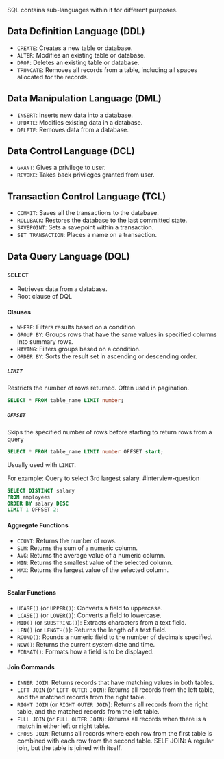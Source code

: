 
SQL contains sub-languages within it for different purposes.

## Data Definition Language (DDL)

- `CREATE`: Creates a new table or database.
- `ALTER`: Modifies an existing table or database.
- `DROP`: Deletes an existing table or database.
- `TRUNCATE`: Removes all records from a table, including all spaces allocated for the records.

## Data Manipulation Language (DML)

- `INSERT`: Inserts new data into a database.
- `UPDATE`: Modifies existing data in a database.
- `DELETE`: Removes data from a database.

## Data Control Language (DCL)

- `GRANT`: Gives a privilege to user.
- `REVOKE`: Takes back privileges granted from user.

## Transaction Control Language (TCL)

- `COMMIT`: Saves all the transactions to the database.
- `ROLLBACK`: Restores the database to the last committed state.
- `SAVEPOINT`: Sets a savepoint within a transaction.
- `SET TRANSACTION`: Places a name on a transaction.

## Data Query Language (DQL)

### `SELECT`

- Retrieves data from a database.
- Root clause of DQL

#### Clauses

- `WHERE`: Filters results based on a condition.
- `GROUP BY`: Groups rows that have the same values in specified columns into summary rows.
- `HAVING`: Filters groups based on a condition.
- `ORDER BY`: Sorts the result set in ascending or descending order.

##### `LIMIT`

Restricts the number of rows returned. Often used in pagination.

```sql
SELECT * FROM table_name LIMIT number;
```

##### `OFFSET`

Skips the specified number of rows before starting to return rows from a query

```sql
SELECT * FROM table_name LIMIT number OFFSET start;
```

Usually used with `LIMIT`.

For example: Query to select 3rd largest salary. #interview-question
```sql
SELECT DISTINCT salary
FROM employees
ORDER BY salary DESC
LIMIT 1 OFFSET 2;
```

#### Aggregate Functions

- `COUNT`: Returns the number of rows.
- `SUM`: Returns the sum of a numeric column.
- `AVG`: Returns the average value of a numeric column.
- `MIN`: Returns the smallest value of the selected column.
- `MAX`: Returns the largest value of the selected column.
- 

#### Scalar Functions

- `UCASE()` (or `UPPER()`): Converts a field to uppercase.
- `LCASE()` (or `LOWER()`): Converts a field to lowercase.
- `MID()` (or `SUBSTRING()`): Extracts characters from a text field.
- `LEN()` (or `LENGTH()`): Returns the length of a text field.
- `ROUND()`: Rounds a numeric field to the number of decimals specified.
- `NOW()`: Returns the current system date and time.
- `FORMAT()`: Formats how a field is to be displayed.

#### Join Commands

- `INNER JOIN`: Returns records that have matching values in both tables.
- `LEFT JOIN` (or `LEFT OUTER JOIN`): Returns all records from the left table, and the matched records from the right table.
- `RIGHT JOIN` (or `RIGHT OUTER JOIN`): Returns all records from the right table, and the matched records from the left table.
- `FULL JOIN` (or `FULL OUTER JOIN`): Returns all records when there is a match in either left or right table.
- `CROSS JOIN`: Returns all records where each row from the first table is combined with each row from the second table.
SELF JOIN: A regular join, but the table is joined with itself.


